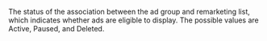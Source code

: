 The status of the association between the ad group and remarketing list, which indicates whether ads are eligible to display. The possible values are Active, Paused, and Deleted.
